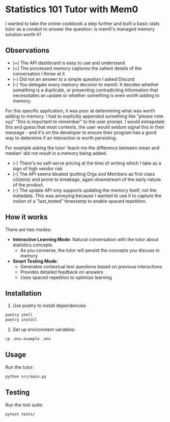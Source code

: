 # Statistics 101 Tutor with Mem0

I wanted to take the online cookbook a step further and built a basic stats tutor as a conduit to answer the question: is mem0's managed memory solution worth it?

## Observations
- (+) The API dashboard is easy to use and understand
- (+) The processed memory captures the salient details of the conversation I throw at it
- (-) Did not an answer to a simple question I asked Discord
- (-) You delegate every memory decision to mem0. It decides whether something is a duplicate, or presenting contradicting information that necessitates an update or whether something is even worth adding to memory. 

For this specific application, it was poor at determining what was worth adding to memory. I had to explicitly appended something like "please note xyz" "this is important to remember" to the user prompt. I would extrapolate this and guess that most contexts, the user would seldom signal this in their message - and it's on the developer to ensure their program has a good way to determine if an interaction is worth persisting.

For example asking the tutor 'teach me the difference between mean and median' did not result in a memory being added.

- (-) There's no self-serve pricing at the time of writing which I take as a sign of high vendor risk
- (-) The API seems bloated (putting Orgs and Members as first class citizens) and prone to breakage, again downstream of the early nature of the product.
- (-) The update API only supports updating the memory itself, not the metadata. This was annoying because I wanted to use it to capture the notion of a "last_tested" timestamp to enable spaced repetition.


## How it works
There are two modes:
  - **Interactive Learning Mode**: Natural conversation with the tutor about statistics concepts
    - As you converse, the tutor will persist the concepts you discuss in memory
  - **Smart Testing Mode**: 
    - Generates contextual test questions based on previous interactions
    - Provides detailed feedback on answers
    - Uses spaced repetition to optimize learning


## Installation

1. Use poetry to install dependencies
```bash
poetry shell
poetry install
``` 

2. Set up environment variables:
```bash
cp .env.example .env
```


## Usage

Run the tutor:
```bash
python src/main.py
```


## Testing

Run the test suite:
```bash
pytest tests/
```

